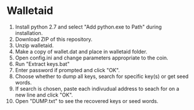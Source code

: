 # Walletaid
1. Install python 2.7 and select "Add python.exe to Path" during installation.
2. Download ZIP of this repository.
3. Unzip walletaid.
4. Make a copy of wallet.dat and place in walletaid folder.
5. Open config.ini and change parameters appropriate to the coin.
6. Run "Extract keys.bat"
7. Enter password if prompted and click "OK".
8. Choose whether to dump all keys, search for specific key(s) or get seed words.
9. If search is chosen, paste each indivudual address to seach for on a new line and click "OK".
10. Open "DUMP.txt" to see the recovered keys or seed words.
